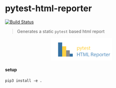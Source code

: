 # pytest-html-reporter
[![Build Status](https://travis-ci.com/prashanth-sams/pytest-html-reporter.svg?branch=master)](https://travis-ci.com/prashanth-sams/pytest-html-reporter)

> Generates a static `pytest` based html report

<div align="center"><img src="./PHR.png" width="200"/></div>

#### setup
```shell script
pip3 install -e .
```